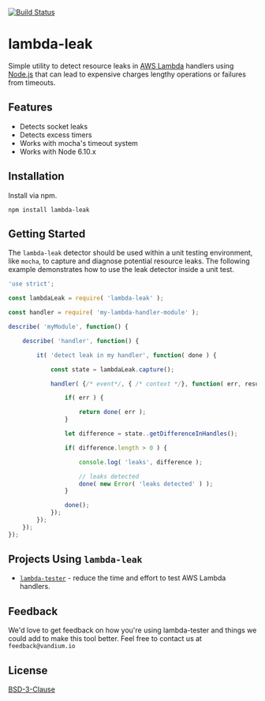 [![Build Status](https://travis-ci.org/vandium-io/lambda-leak.svg?branch=master)](https://travis-ci.org/vandium-io/lambda-leak)

# lambda-leak

Simple utility to detect resource leaks in [AWS Lambda](https://aws.amazon.com/lambda/details) handlers using [Node.js](https://nodejs.org) that
can lead to expensive charges lengthy operations or failures from timeouts.

## Features
* Detects socket leaks
* Detects excess timers
* Works with mocha's timeout system
* Works with Node 6.10.x

## Installation
Install via npm.

	npm install lambda-leak


## Getting Started

The `lambda-leak` detector should be used within a unit testing environment, like `mocha`, to capture and diagnose potential resource leaks. The
following example demonstrates how to use the leak detector inside a unit test.

```js
'use strict';

const lambdaLeak = require( 'lambda-leak' );

const handler = require( 'my-lambda-handler-module' );

describe( 'myModule', function() {

    describe( 'handler', function() {

        it( 'detect leak in my handler', function( done ) {

            const state = lambdaLeak.capture();

            handler( {/* event*/, { /* context */}, function( err, result ) {

                if( err ) {

                    return done( err );
                }

                let difference = state..getDifferenceInHandles();

                if( difference.length > 0 ) {

                    console.log( 'leaks', difference );

                    // leaks detected
                    done( new Error( 'leaks detected' ) );
                }

                done();
            });
        });
    });
});
```

## Projects Using `lambda-leak`

* [`lambda-tester`](https://github.com/vandium-io/lambda-tester) - reduce the time and effort to test AWS Lambda handlers.


## Feedback

We'd love to get feedback on how you're using lambda-tester and things we could add to make this tool better. Feel free to contact us at `feedback@vandium.io`

## License

[BSD-3-Clause](https://en.wikipedia.org/wiki/BSD_licenses)
